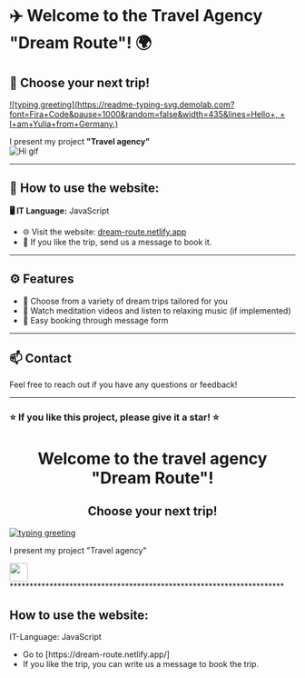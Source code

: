 # ✈️ Welcome to the Travel Agency **"Dream Route"**! 🌍

## 🌟 Choose your next trip!

[![typing greeting](https://readme-typing-svg.demolab.com?font=Fira+Code&pause=1000&random=false&width=435&lines=Hello+, + I+am+Yulia+from+Germany.)](https://git.io/typing-svg)

I present my project **"Travel agency"**  
![Hi gif](https://github.com/blackcater/blackcater/raw/main/images/Hi.gif)

---

## 🚀 How to use the website:

**🖥️ IT Language:** JavaScript

- 🌐 Visit the website: [dream-route.netlify.app](https://dream-route.netlify.app/)
- 📩 If you like the trip, send us a message to book it.

---

## ⚙️ Features

- 🎯 Choose from a variety of dream trips tailored for you
- 🎥 Watch meditation videos and listen to relaxing music (if implemented)
- 💬 Easy booking through message form

---

## 📫 Contact

Feel free to reach out if you have any questions or feedback!

---

### ⭐ If you like this project, please give it a star! ⭐


<h1 align="center">Welcome to the travel agency "Dream Route"!</h1>
<h2 align="center">Choose your next trip!</h2>
<a href="https://git.io/typing-svg"><img src="https://readme-typing-svg.demolab.com?font=Fira+Code&pause=1000&random=false&width=435&lines=Hello+, + I+am+Yulia+from+Germany." alt="typing greeting" /></a>
<p>I present my project "Travel agency"</p>
<img src="https://github.com/blackcater/blackcater/raw/main/images/Hi.gif" height="32"/></h1>
*********************************************************************
<h2>How to use the website:</h2>
<p>IT-Language: JavaScript</p>
<ul>
  <li>Go to [https://dream-route.netlify.app/]</li>
  <li>If you like the trip, you can write us a message to book the trip.</li>
</ul>




